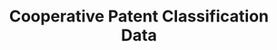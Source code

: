 ---
layout: default
bigquery: https://console.cloud.google.com/bigquery?p=patents-public-data&d=cpc&page=dataset
citation: '“Cooperative Patent Classification” by the EPO and USPTO, for public use. '
contributors: EPO, USPTO
cost: None
description: Cooperative Patent Classification Data contains the scheme and definitions
  of the Cooperative Patent Classification system for classifying patent documents.
  The CPC is the result of a partnership between the EPO and the USPTO in their joint
  effort to develop a common, internationally compatible classification system for
  technical documents, in particular patent publications, which will be used by both
  offices in the patent granting process
documentation: https://www.cooperativepatentclassification.org/cpcSchemeAndDefinitions
last_edit: 04/11/2022, 04:30:43
location: https://www.cooperativepatentclassification.org/index
maintained_by: USPTO, EPO
schema_fields:
- not_allocatable
- children
- informative_references
- notAllocatable
- ipc_concordant
- child_groups
- residualReferences
- dateRevised
- limiting_references
- applicationReferences
- level
- titleFull
- residual_references
- glossary
- application_references
- titlePart
- symbol
- breakdown_code
- childGroups
- sizeCache
- definition
- synonyms
- date_revised
- parents
- status
- breakdownCode
- informativeReferences
- limitingReferences
- additional_only
- title_full
- ipcConcordant
- title_part
shortname: cooperative_patent_classification
tags:
- patents
- science
title: Cooperative Patent Classification Data
uuid: 984374a7-16e9-4b35-9445-458daceb01bf
---